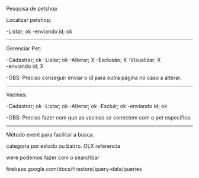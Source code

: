 Pesquisa de petshop


Localizar petshop: 

-Listar;        ok
-enviando id;   ok

------------------------------------------------

Gerenciar Pet: 

-Cadastrar;     ok
-Listar;        ok
-Alterar;       X
-Exclusão;      X
-Visualizar;    X  
-enviando id;   X

-OBS: Preciso conseguir enviar o id para outra 
página no caso a alterar.

------------------------------------------------

Vacinas:

-Cadastrar;     ok
-Listar;        ok
-Alterar;       ok
-Excluir;       ok
-enviando id;   ok

-OBS: Preciso fazer com que as vacinas se 
conectem com o pet especifico.


------------------------------------------------

Método event para facilitar a busca.

categoria por estado ou bairro. OLX referencia

were podemos fazer com o searchbar

firebase.google.com/docs/firestore/query-data/queries
 